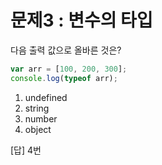 # 문제3 : 변수의 타입

다음 출력 값으로 올바른 것은?

```js
var arr = [100, 200, 300];
console.log(typeof arr);
```

1.  undefined
2.  string
3.  number
4.  object

[답] 4번
